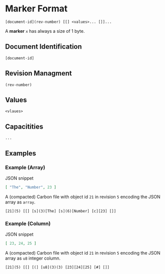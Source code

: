 # Marker Format

```
[document-id](rev-number) [[] <values>... []]...
```

A **marker** `x` has always a size of 1 byte. 

## Document Identification

```
[document-id]
```

## Revision Managment

```
(rev-number)
```

## Values

```
<vlaues>
```

## Capacitities

```
...
```

## Examples

### Example (Array)


JSON snippet
```json
[ "The", "Number", 23 ]
```

A (compacted) Carbon file with object id `21` in revision `5` encoding the JSON array as `array`.

```
[21](5) [[] [s](3)[The] [s](6)[Number] [c][23] []] 
```


### Example (Column)


JSON snippet
```json
[ 23, 24, 25 ]
```

A (compacted) Carbon file with object id `21` in revision `5` encoding the JSON array as `u8` integer column.

```
[21](5) [[] [(] [u8](3)(3) [23][24][25] [#] []] 
```